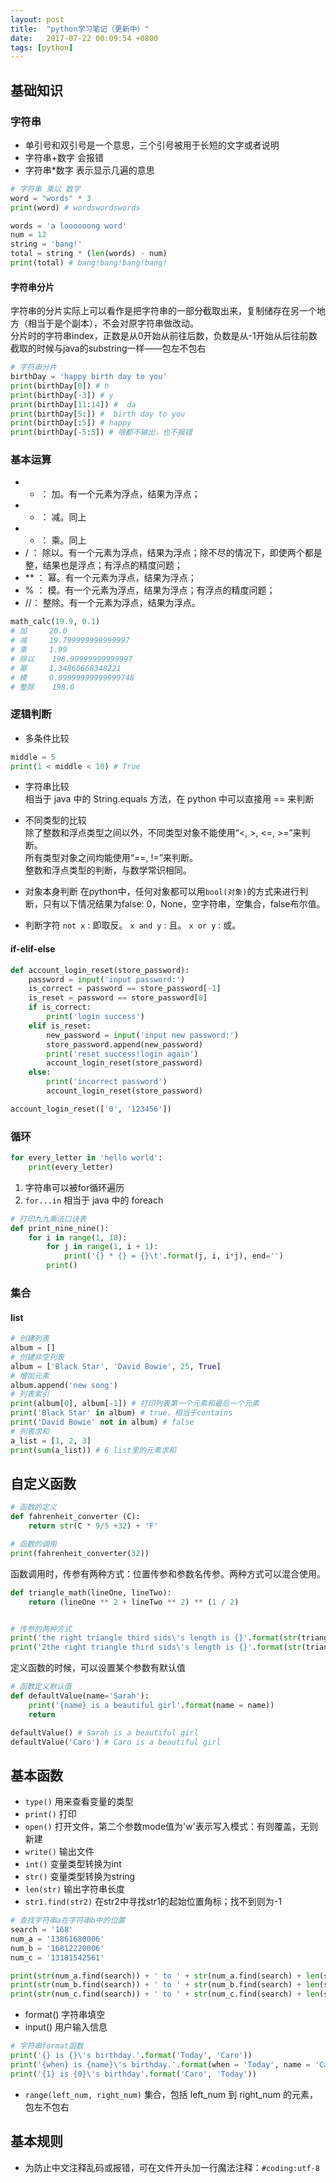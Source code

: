 ```yaml
---
layout: post
title:  "python学习笔记（更新中）"  
date:   2017-07-22 00:09:54 +0800
tags: [python]
---  
```


## 基础知识  
### 字符串  
* 单引号和双引号是一个意思，三个引号被用于长短的文字或者说明  
* 字符串+数字 会报错
* 字符串*数字 表示显示几遍的意思  

```py  
# 字符串 乘以 数字
word = "words" * 3
print(word) # wordswordswords

words = 'a loooooong word'
num = 12
string = 'bang!'
total = string * (len(words) - num)
print(total) # bang!bang!bang!bang!  
```  

#### 字符串分片  
字符串的分片实际上可以看作是把字符串的一部分截取出来，复制储存在另一个地方（相当于是个副本），不会对原字符串做改动。  
分片时的字符串index，正数是从0开始从前往后数，负数是从-1开始从后往前数  
截取的时候与java的substring一样——包左不包右  

```py  
# 字符串分片
birthDay = 'happy birth day to you'
print(birthDay[0]) # h
print(birthDay[-3]) # y
print(birthDay[11:14]) #  da
print(birthDay[5:]) #  birth day to you
print(birthDay[:5]) # happy
print(birthDay[-5:5]) # 啥都不输出，也不报错  
```  

### 基本运算  
* + ： 加。有一个元素为浮点，结果为浮点；
* - ： 减。同上
* * ： 乘。同上
* / ： 除以。有一个元素为浮点，结果为浮点；除不尽的情况下，即使两个都是整，结果也是浮点；有浮点的精度问题；
* ** ： 幂。有一个元素为浮点，结果为浮点；
* % ： 模。有一个元素为浮点，结果为浮点；有浮点的精度问题；
* //： 整除。有一个元素为浮点，结果为浮点。

```py  
math_calc(19.9, 0.1)
# 加     20.0
# 减     19.799999999999997
# 乘     1.99
# 除以    198.99999999999997
# 幂     1.34860668348221
# 模     0.09999999999999748
# 整除    198.0
```  

### 逻辑判断  
* 多条件比较  

```py  
middle = 5
print(1 < middle < 10) # True  
```  

* 字符串比较  
相当于 java 中的 String.equals 方法，在 python 中可以直接用 == 来判断  

* 不同类型的比较  
除了整数和浮点类型之间以外，不同类型对象不能使用“<, >, <=, >=”来判断。  
所有类型对象之间均能使用“==, !=”来判断。  
整数和浮点类型的判断，与数学常识相同。  

* 对象本身判断
在python中，任何对象都可以用```bool(对象)```的方式来进行判断，只有以下情况结果为false:
0，None，空字符串，空集合，false布尔值。

* 判断字符
```not x``` : 即取反。
```x and y``` : 且。
```x or y``` : 或。


#### if-elif-else
```py
def account_login_reset(store_password):
    password = input('input password:')
    is_correct = password == store_password[-1]
    is_reset = password == store_password[0]
    if is_correct:
        print('login success')
    elif is_reset:
        new_password = input('input new password:')
        store_password.append(new_password)
        print('reset success!login again')
        account_login_reset(store_password)
    else:
        print('incorrect password')
        account_login_reset(store_password)

account_login_reset(['0', '123456'])
```

### 循环
```py
for every_letter in 'hello world':
    print(every_letter)
```
1. 字符串可以被for循环遍历
2. ```for...in``` 相当于 java 中的 foreach

```py
# 打印九九乘法口诀表
def print_nine_nine():
    for i in range(1, 10):
        for j in range(1, i + 1):
            print('{} * {} = {}\t'.format(j, i, i*j), end='')
        print()
```


### 集合
#### list
```py
# 创建列表
album = []
# 创建非空列表
album = ['Black Star', 'David Bowie', 25, True]
# 增加元素
album.append('new song')
# 列表索引
print(album[0], album[-1]) # 打印列表第一个元素和最后一个元素
print('Black Star' in album) # true，相当于contains
print('David Bowie' not in album) # false
# 列表求和
a_list = [1, 2, 3]
print(sum(a_list)) # 6 list里的元素求和
```


## 自定义函数  

```py  
# 函数的定义
def fahrenheit_converter (C):
	return str(C * 9/5 +32) + 'F'

# 函数的调用
print(fahrenheit_converter(32))

```    

函数调用时，传参有两种方式：位置传参和参数名传参。两种方式可以混合使用。  

```py  
def triangle_math(lineOne, lineTwo):
    return (lineOne ** 2 + lineTwo ** 2) ** (1 / 2)


# 传参的两种方式
print('the right triangle third sids\'s length is {}'.format(str(triangle_math(3, 4))))
print('2the right triangle third sids\'s length is {}'.format(str(triangle_math(lineOne=3, lineTwo=4))))  
```  

定义函数的时候，可以设置某个参数有默认值  

```py  
# 函数定义默认值
def defaultValue(name='Sarah'):
    print('{name} is a beautiful girl'.format(name = name))
    return

defaultValue() # Sarah is a beautiful girl
defaultValue('Caro') # Caro is a beautiful girl
```  






## 基本函数  
* ```type()``` 用来查看变量的类型
* ```print()``` 打印  
* ```open()```  打开文件，第二个参数mode值为'w'表示写入模式：有则覆盖，无则新建    
* ```write()``` 输出文件
* ```int()``` 变量类型转换为int
* ```str()``` 变量类型转换为string
* ```len(str)``` 输出字符串长度
* ```str1.find(str2)``` 在str2中寻找str1的起始位置角标；找不到则为-1    

```py 
# 查找字符串a在字符串b中的位置
search = '168'
num_a = '13861680006'
num_b = '16812220006'
num_c = '13181542561'

print(str(num_a.find(search)) + ' to ' + str(num_a.find(search) + len(search)))
print(str(num_b.find(search)) + ' to ' + str(num_b.find(search) + len(search)))
print(str(num_c.find(search)) + ' to ' + str(num_c.find(search) + len(search)))  
```    

* format() 字符串填空
* input() 用户输入信息


```py  
# 字符串format函数
print('{} is {}\'s birthday.'.format('Today', 'Caro'))
print('{when} is {name}\'s birthday.'.format(when = 'Today', name = 'Caro'))
print('{1} is {0}\'s birthday'.format('Caro', 'Today'))  
```  

* ```range(left_num, right_num)``` 集合，包括 left_num 到 right_num 的元素，包左不包右


## 基本规则
* 为防止中文注释乱码或报错，可在文件开头加一行魔法注释：```#coding:utf-8```